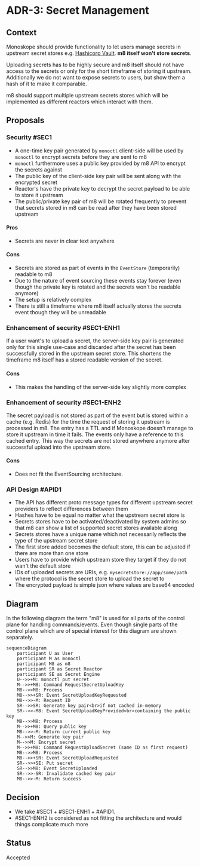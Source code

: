 # ADR-3: Secret Management

## Context

Monoskope should provide functionality to let users manage secrets in upstream secret stores e.g. [Hashicorp Vault](https://www.vaultproject.io/).
**m8 itself won't store secrets**.

Uploading secrets has to be highly secure and m8 itself should not have access to the secrets or only for the short timeframe of storing it upstream.
Additionally we do not want to expose secrets to users, but show them a hash of it to make it comparable.

m8 should support multiple upstream secrets stores which will be implemented as different reactors which interact with them.

## Proposals

### Security #SEC1

* A one-time key pair generated by `monoctl` client-side will be used by `monoctl` to encrypt secrets before they are sent to m8
* `monoctl` furthermore uses a public key provided by m8 API to encrypt the secrets against
* The public key of the client-side key pair will be sent along with the encrypted secret
* Reactor's have the private key to decrypt the secret payload to be able to store it upstream
* The public/private key pair of m8 will be rotated frequently to prevent that secrets stored in m8 can be read after they have been stored upstream

#### Pros

* Secrets are never in clear text anywhere

#### Cons

* Secrets are stored as part of events in the `EventStore` (temporarily) readable to m8
* Due to the nature of event sourcing these events stay forever (even though the private key is rotated and the secrets won't be readable anymore)
* The setup is relatively complex
* There is still a timeframe where m8 itself actually stores the secrets event though they will be unreadable

### Enhancement of security #SEC1-ENH1

If a user want's to upload a secret, the server-side key pair is generated only for this single use-case and discarded after the secret has been successfully stored in the upstream secret store.
This shortens the timeframe m8 itself has a stored readable version of the secret.

#### Cons

* This makes the handling of the server-side key slightly more complex

### Enhancement of security #SEC1-ENH2

The secret payload is not stored as part of the event but is stored within a cache (e.g. Redis) for the time the request of storing it upstream is processed in m8.
The entry has a TTL and if Monoskope doesn't manage to store it upstream in time it fails.
The events only have a reference to this cached entry.
This way the secrets are not stored anywhere anymore after successful upload into the upstream store.

#### Cons

* Does not fit the EventSourcing architecture.

### API Design #APID1

* The API has different proto message types for different upstream secret providers to reflect differences between them
* Hashes have to be equal no matter what the upstream secret store is
* Secrets stores have to be activated/deactivated by system admins so that m8 can show a list of supported secret stores available along
* Secrets stores have a unique name which not necessarily reflects the type of the upstream secret store
* The first store added becomes the default store, this can be adjusted if there are more than one store
* Users have to provide which upstream store they target if they do not wan't the default store
* IDs of uploaded secrets are URIs, e.g. `mysecretstore://app/some/path` where the protocol is the secret store to upload the secret to
* The encrypted payload is simple json where values are base64 encoded

## Diagram

In the following diagram the term "m8" is used for all parts of the control plane for handling commands/events.
Even though single parts of the control plane which are of special interest for this diagram are shown separately.

```mermaid
sequenceDiagram
    participant U as User
    participant M as monoctl
    participant M8 as m8
    participant SR as Secret Reactor
    participant SE as Secret Engine
    U-->>+M: monoctl put secret
    M-->>+M8: Command RequestSecretUploadKey
    M8-->>M8: Process
    M8-->>+SR: Event SecretUploadKeyRequested
    M8-->>-M: Request ID
    SR-->>SR: Generate key pair<br>if not cached in-memory
    SR-->>-M8: Event SecretUploadKeyProvided<br>containing the public key
    M8-->>M8: Process
    M-->>+M8: Query public key
    M8-->>-M: Return current public key
    M-->>M: Generate key pair
    M-->>M: Encrypt secret
    M-->>+M8: Command RequestUploadSecret (same ID as first request)
    M8-->>M8: Process
    M8-->>+SR: Event SecretUploadRequested
    SR-->>+SE: Put secret
    SR-->>M8: Event SecretUploaded
    SR-->>-SR: Invalidate cached key pair
    M8-->>-M: Return success
```

## Decision

* We take #SEC1 + #SEC1-ENH1 + #APID1.
* #SEC1-ENH2 is considered as not fitting the architecture and would things complicate much more
  
## Status

Accepted
